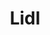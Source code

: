 ---
title: "Lidl"
url: /vitoria-gasteiz/lidl-armentiagana-kalea-calle-alto-de-armentia/
shop: Supermarkt
---